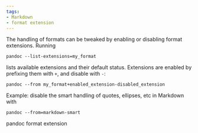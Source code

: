 ```yaml
---
tags:
- Markdown
- format extension
---
```


The handling of formats can be tweaked by enabling or disabling format
extensions. Running

    pandoc --list-extensions=my_format

lists available extensions and their default status. Extensions are
enabled by prefixing them with `+`, and disable with `-`:

    pandoc --from my_format+enabled_extension-disabled_extension

Example: disable the smart handling of quotes, ellipses, etc in Markdown
with

    pandoc --from=markdown-smart

pandoc format extension
